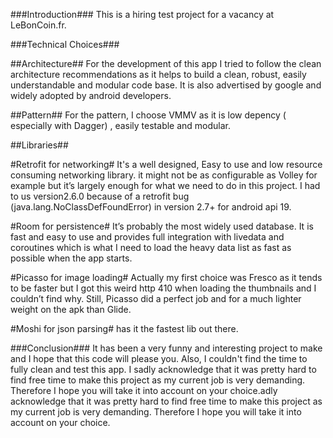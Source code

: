###Introduction###
This is a hiring test project for a vacancy at LeBonCoin.fr.

###Technical Choices###

##Architecture##
For the development of this app I tried to follow the clean architecture recommendations as it helps to build a clean, robust, easily understandable and modular code base. It is also advertised by google and widely adopted by android developers. 

##Pattern##
For the pattern, I choose VMMV as it is low depency ( especially with Dagger) , easily testable and modular.

##Libraries##

#Retrofit for networking#
It's a well designed, Easy to use and low resource consuming networking library. it might not be as configurable as Volley for example but it’s largely enough for what we need to do in this project. I had to us version2.6.0 because of a retrofit bug (java.lang.NoClassDefFoundError) in version 2.7+ for android api 19.

#Room for persistence#
It’s probably the most widely used database. It is fast and easy to use and provides full integration with livedata and coroutines which is what I need to load the heavy data list as fast as possible when  the app starts.

#Picasso for image loading#
Actually my first choice was Fresco as it tends to be faster but I got this weird http 410 when loading the thumbnails and I couldn’t find why. Still, Picasso did a perfect job and for a much lighter weight on the apk than Glide.

#Moshi for json parsing#
has it the fastest lib out there.

###Conclusion###
It has been a very funny and interesting project to make and I hope that this code will please you.
Also, I couldn't find the time to fully clean and  test this app. I sadly acknowledge that it was pretty hard to find free time to make this project as my current job is very demanding. Therefore I hope you will take it into account on your choice.adly acknowledge that it was pretty hard to find free time to make this project as my current job is very demanding. Therefore I hope you will take it into account on your choice.